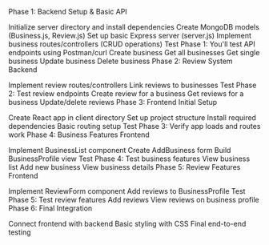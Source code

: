 Phase 1: Backend Setup & Basic API

Initialize server directory and install dependencies
Create MongoDB models (Business.js, Review.js)
Set up basic Express server (server.js)
Implement business routes/controllers (CRUD operations)
Test Phase 1: You'll test API endpoints using Postman/curl
Create business
Get all businesses
Get single business
Update business
Delete business
Phase 2: Review System Backend

Implement review routes/controllers
Link reviews to businesses
Test Phase 2: Test review endpoints
Create review for a business
Get reviews for a business
Update/delete reviews
Phase 3: Frontend Initial Setup

Create React app in client directory
Set up project structure
Install required dependencies
Basic routing setup
Test Phase 3: Verify app loads and routes work
Phase 4: Business Features Frontend

Implement BusinessList component
Create AddBusiness form
Build BusinessProfile view
Test Phase 4: Test business features
View business list
Add new business
View business details
Phase 5: Review Features Frontend

Implement ReviewForm component
Add reviews to BusinessProfile
Test Phase 5: Test review features
Add reviews
View reviews on business profile
Phase 6: Final Integration

Connect frontend with backend
Basic styling with CSS
Final end-to-end testing